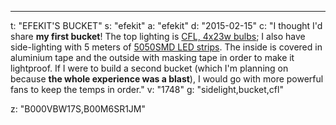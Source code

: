 ---
t: "EFEKIT'S BUCKET"
s: "efekit"
a: "efekit"
d: "2015-02-15"
c: "I thought I'd share <strong>my first bucket</strong>! The top lighting is <a href='http://www.amazon.com/s/?_encoding=UTF8&camp=1789&creative=390957&field-keywords=23w%20cfl&linkCode=ur2&rh=i%3Aaps%2Ck%3A23w%20cfl&tag=spacbuck-20&url=search-alias%3Daps&linkId=TOD5YZ7WINHSD7WK'>CFL, 4x23w bulbs</a>; I also have side-lighting with 5 meters of <a href='http://www.amazon.com/gp/product/B00BPIWY28/ref=as_li_ss_tl?ie=UTF8&amp;camp=1789&amp;creative=390957&amp;creativeASIN=B00BPIWY28&amp;linkCode=as2&amp;tag=spacbuck-20'>5050SMD LED strips</a>. The inside is covered in aluminium tape and the outside with masking tape in order to make it lightproof. If I were to build a second bucket (which I'm planning on because <strong>the whole experience was a blast</strong>), I would go with more powerful fans to keep the temps in order."
v: "1748"
g: "sidelight,bucket,cfl"

z: "B000VBW17S,B00M6SR1JM"
